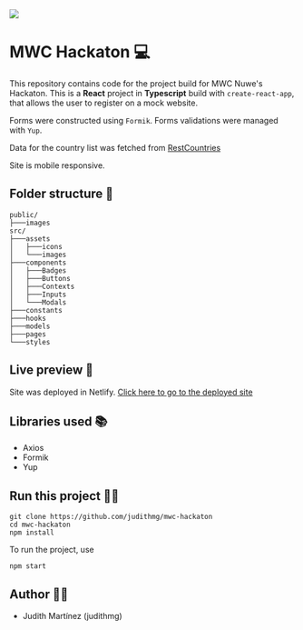 <img src="https://nuwe.io/_next/image?url=%2Flogo_color.png&w=64&q=75"/>


# MWC Hackaton 💻

This repository contains code for the project build for MWC Nuwe's Hackaton. This is a **React** project in **Typescript** build with `create-react-app`, that allows the user to register on a mock website. 

Forms were constructed using `Formik`. Forms validations were managed with `Yup`. 

Data for the country list was fetched from [RestCountries](https://restcountries.eu/rest/v2/all)

Site is mobile responsive.

## Folder structure 📁
```
public/
├───images
src/
├───assets      
│   ├───icons   
│   └───images  
├───components  
│   ├───Badges  
│   ├───Buttons 
│   ├───Contexts
│   ├───Inputs  
│   └───Modals
├───constants
├───hooks
├───models
├───pages
└───styles
```
## Live preview 📳

Site was deployed in Netlify. 
[Click here to go to the deployed site](https://judith-mwc.netlify.app/)

## Libraries used 📚
- Axios
- Formik
- Yup


## Run this project 🏃‍♀️

```
git clone https://github.com/judithmg/mwc-hackaton
cd mwc-hackaton
npm install
```

To run the project, use
```
npm start
```

## Author 👩‍💻
- Judith Martínez (judithmg)